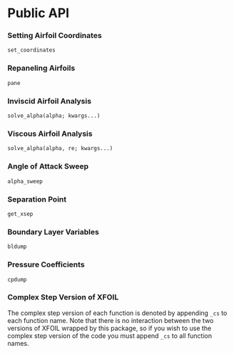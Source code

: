 # Public API

### Setting Airfoil Coordinates

```@docs
set_coordinates
```

### Repaneling Airfoils

```@docs
pane
```

### Inviscid Airfoil Analysis
```@docs
solve_alpha(alpha; kwargs...)
```

### Viscous Airfoil Analysis

```@docs
solve_alpha(alpha, re; kwargs...)
```

### Angle of Attack Sweep

```@docs
alpha_sweep
```

### Separation Point

```@docs
get_xsep
```

### Boundary Layer Variables

```@docs
bldump
```

### Pressure Coefficients

```@docs
cpdump
```

### Complex Step Version of XFOIL

The complex step version of each function is denoted by appending `_cs` to each function name.  Note that there is no interaction between the two versions of XFOIL wrapped by this package, so if you wish to use the complex step version of the code you must append `_cs` to all function names.


